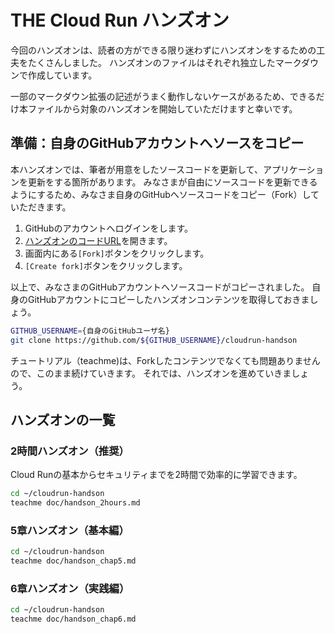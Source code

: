 # **THE Cloud Run ハンズオン**

今回のハンズオンは、読者の方ができる限り迷わずにハンズオンをするための工夫をたくさんしました。
ハンズオンのファイルはそれぞれ独立したマークダウンで作成しています。

一部のマークダウン拡張の記述がうまく動作しないケースがあるため、できるだけ本ファイルから対象のハンズオンを開始していただけますと幸いです。

## 準備：自身のGitHubアカウントへソースをコピー

本ハンズオンでは、筆者が用意をしたソースコードを更新して、アプリケーションを更新をする箇所があります。
みなさまが自由にソースコードを更新できるようにするため、みなさま自身のGitHubへソースコードをコピー（Fork）していただきます。

1. GitHubのアカウントへログインをします。
2. [ハンズオンのコードURL](https://github.com/uma-arai/cloudrun-handson)を開きます。
3. 画面内にある`[Fork]`ボタンをクリックします。
4. `[Create fork]`ボタンをクリックします。

以上で、みなさまのGitHubアカウントへソースコードがコピーされました。
自身のGitHubアカウントにコピーしたハンズオンコンテンツを取得しておきましょう。

```bash
GITHUB_USERNAME={自身のGitHubユーザ名}
git clone https://github.com/${GITHUB_USERNAME}/cloudrun-handson
```

チュートリアル（teachme)は、Forkしたコンテンツでなくても問題ありませんので、このまま続けていきます。
それでは、ハンズオンを進めていきましょう。

## **ハンズオンの一覧**

### **2時間ハンズオン（推奨）**

Cloud Runの基本からセキュリティまでを2時間で効率的に学習できます。

```bash
cd ~/cloudrun-handson
teachme doc/handson_2hours.md
```

### **5章ハンズオン（基本編）**

```bash
cd ~/cloudrun-handson
teachme doc/handson_chap5.md
```

### **6章ハンズオン（実践編）**

```bash
cd ~/cloudrun-handson
teachme doc/handson_chap6.md
```
